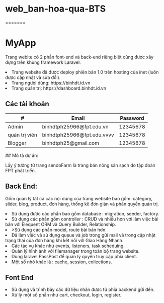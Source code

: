 # web_ban-hoa-qua-BTS
=======
# MyApp

Trang webite có 2 phần font-end và back-end riêng biệt cùng được xây dựng trên khung framework Laravel.
<li>Trang website đã được deploy phiên bản 1.0 trên hosting của inet (luôn được cập nhật và sửa đổi).</li>
<li>Trang người dùng: https://binhdt.id.vn </li>
<li>Trang quản trị: https://dashboard.binhdt.id.vn</li>

## Các tài khoản
<table>
  <thead>
    <tr>
    <th>#</th>
    <th>Email</th>
    <th>Password</th>
    </tr>
  </thead>
  <tbody>
    <tr>
      <td>Admin</td>
      <td>binhdtph25966@fpt.edu.vn</td>
      <td>12345678</td>
    </tr>
      <tr>
      <td>quản trị viên</td>
      <td>binhdtph25966@fpt.edu.vvvv</td>
      <td>12345678</td>
    </tr>
      <tr>
      <td>Blogger</td>
      <td>binhdtph25@gmail.com</td>
      <td>12345678</td>
    </tr>
  </tbody>
</table>
## Mô tả dự án:

Lấy ý tưởng từ trang sendoFarm là trang bán nông sản sạch do tập đoàn FPT phát triển.

## Back End:

Gồm quản lý tất cả các nội dung của trang website bao gồm: category, slider, blog, product, đơn hàng, thống kê đơn giản và phân quyền quản trị.
<li>Sử dụng được các phần bao gồm database : migration, seeder, factory.</li>
<li>Sử dụng các phần gồm controller : CRUD và nhiều hơn với làm việc bài bản với Elequent ORM và Query Builder, Relationship.</li>
<li>>Sử dụng các phần model, route bài bản hơn.</li>
<li>Đã làm việc và sử dụng queue và job trong gửi mail và trong cập nhật trạng thái của đơn hàng khi kết nối với Giao Hàng Nhanh.</li>
<li>Các tác vụ khác như events, listeners, task scheduing.</li>
<li>Quản lý hình ảnh với filemanager trong toàn bộ trang website.</li>
<li>Dùng laravel PassPost để quản lý quyền truy cập phía client.</li>
<li>Một số nhỏ khác là : cache, session, collections.</li>

## Font End
<li>Sử dụng và trình bày các dữ liệu nhân được từ phía backend gửi đến. </li>
<li>Xử lý một số phần như cart, checkout, login, register.</li>
